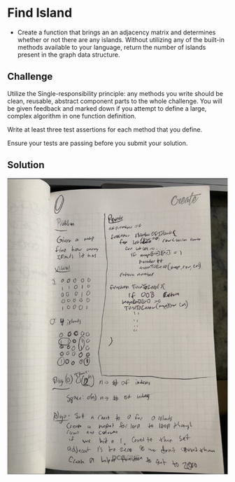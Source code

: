 # Find Island
- Create a function that brings an an adjacency matrix and determines whether or not there are any islands. Without utilizing any of the built-in methods available to your language, return the number of islands present in the graph data structure.

## Challenge
Utilize the Single-responsibility principle: any methods you write should be clean, reusable, abstract component parts to the whole challenge. You will be given feedback and marked down if you attempt to define a large, complex algorithm in one function definition.

Write at least three test assertions for each method that you define.

Ensure your tests are passing before you submit your solution.


## Solution
<img src=https://raw.githubusercontent.com/DevinTyler26/data-structures-and-algorithms/093e94ec4cf544c9f9e4f0d82d00ca3cf7c6acd4/assests/find_island.png>

